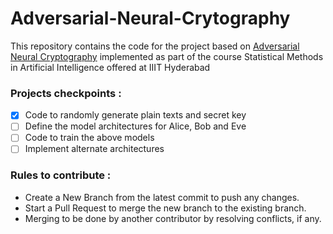 # Adversarial-Neural-Crytography

This repository contains the code for the project based on <a href="https://arxiv.org/pdf/1610.06918.pdf">Adversarial Neural Cryptography</a> implemented as part of the course Statistical Methods in Artificial Intelligence offered at IIIT Hyderabad

### Projects checkpoints :
- [x] Code to randomly generate plain texts and secret key
- [ ] Define the model architectures for Alice, Bob and Eve
- [ ] Code to train the above models
- [ ] Implement alternate architectures

### Rules to contribute : 
- Create a New Branch from the latest commit to push any changes.
- Start a Pull Request to merge the new branch to the existing branch.
- Merging to be done by another contributor by resolving conflicts, if any.